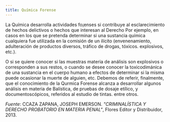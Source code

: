 ```yaml
---
title: Química Forense
---
```

La Química desarrolla actividades fo¡enses si contribuye al esclarecimiento de hechos delictivos o hechos que interesan al Derecho Por ejemplo, en casos en los que se pretenda determinar si una sustancia química cualquiera fue utilizada en la comisión de un ilícito (envenenamiento, adulteración de productos diversos, tráfico de drogas, tóxicos. explosivos, etc.).

O si se quiere conocer si las muestras materia de análisis son explosivos o corresponden a sus restos, o cuando se desee conocer la toxicodimánica de una sustancia en el cuerpo humano a efectos de determinar si la misma puede ocasionar la muerte de alguien, etc. Debemos de referir, finalmente, que el conocimiento de la Qurmica Forense alcanza a desarrollar algunos análisis en materia de Balística, de pruebas de dosaje etílico, y documentoscópicos, referidos al estudio de tintas. entre otros.

*Fuente*: CCAZA ZAPANA, JOSEPH EMERSON. _"CRIMINALÍSTICA Y DERECHO PROBATORIO EN MATERIA PENAL"_, Flores Editor y Distribuidor, 2013.

